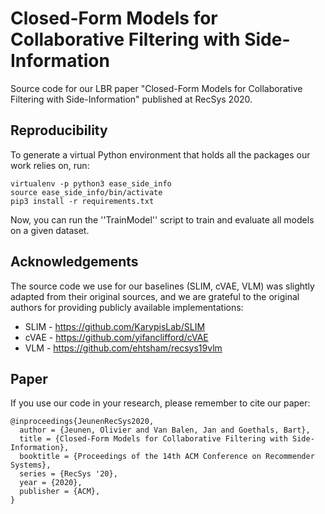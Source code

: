 # Closed-Form Models for Collaborative Filtering with Side-Information
Source code for our LBR paper "Closed-Form Models for Collaborative Filtering with Side-Information" published at RecSys 2020.

## Reproducibility
To generate a virtual Python environment that holds all the packages our work relies on, run:

    virtualenv -p python3 ease_side_info
    source ease_side_info/bin/activate
    pip3 install -r requirements.txt
    
Now, you can run the ''TrainModel'' script to train and evaluate all models on a given dataset.

## Acknowledgements
The source code we use for our baselines (SLIM, cVAE, VLM) was slightly adapted from their original sources, and we are grateful to the original authors for providing publicly available implementations:

- SLIM - https://github.com/KarypisLab/SLIM
- cVAE - https://github.com/yifanclifford/cVAE
- VLM  - https://github.com/ehtsham/recsys19vlm

## Paper
If you use our code in your research, please remember to cite our paper:

    @inproceedings{JeunenRecSys2020,
      author = {Jeunen, Olivier and Van Balen, Jan and Goethals, Bart},
      title = {Closed-Form Models for Collaborative Filtering with Side-Information},
      booktitle = {Proceedings of the 14th ACM Conference on Recommender Systems},
      series = {RecSys '20},
      year = {2020},
      publisher = {ACM},
    }
